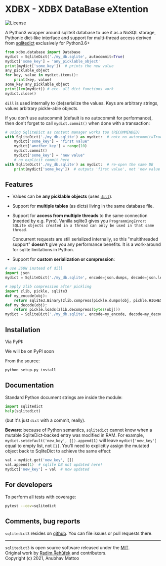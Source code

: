 XDBX - XDBX DataBase eXtention
====================================

![License](https://img.shields.io/badge/licence-MIT-green)

A Python3 wrapper around sqlite3 database to use it as a NoSQL storage,
Pythonic dict-like interface and support for multi-thread access derived
from [sqlitedict](https://github.com/RaRe-Technologies/sqlitedict) exclusively for
Python3.6+


```python
from xdbx.database import Database
mydict = SqliteDict('./my_db.sqlite', autocommit=True)
mydict['some_key'] = 'any_picklable_object'
print(mydict['some_key'])  # prints the new value
any_picklable_object
for key, value in mydict.items():
    print(key, value)
some_key any_picklable_object
print(len(mydict)) # etc. all dict functions work
mydict.close()
```

`dill` is used internally to (de)serialize the values. Keys are
arbitrary strings, values arbitrary pickle-able objects.

If you don't use autocommit (default is no autocommit for performance),
then don't forget to call `mydict.commit()` when done with a
transaction:

```python
# using SqliteDict as context manager works too (RECOMMENDED)
with SqliteDict('./my_db.sqlite') as mydict:  # note no autocommit=True
    mydict['some_key'] = "first value"
    mydict['another_key'] = range(10)
    mydict.commit()
    mydict['some_key'] = "new value"
    # no explicit commit here
with SqliteDict('./my_db.sqlite') as mydict:  # re-open the same DB
    print(mydict['some_key'])  # outputs 'first value', not 'new value'
```

Features
--------

-   Values can be **any picklable objects** (uses [`dill`](https://pypi.org/project/dill/)).
-   Support for **multiple tables** (as dicts) living in the same database
    file.
-   Support for **access from multiple threads** to the same connection
    (needed by e.g. Pyro). Vanilla sqlite3 gives you
    `ProgrammingError: SQLite objects created in a thread can only be used in that same thread.`

    Concurrent requests are still serialized internally, so this
    "multithreaded support" **doesn't** give you any performance
    benefits. It is a work-around for sqlite limitations in Python.

-   Support for **custom serialization or compression**:

``` python
# use JSON instead of dill
import json
mydict = SqliteDict('./my_db.sqlite', encode=json.dumps, decode=json.loads)

# apply zlib compression after pickling
import zlib, pickle, sqlite3
def my_encode(obj):
    return sqlite3.Binary(zlib.compress(pickle.dumps(obj, pickle.HIGHEST_PROTOCOL)))
def my_decode(obj):
    return pickle.loads(zlib.decompress(bytes(obj)))
mydict = SqliteDict('./my_db.sqlite', encode=my_encode, decode=my_decode)
```

Installation
------------

Via PyPI:
<!-- ```bash -->
<!-- pip install -U sqlitedict -->
<!-- ``` -->
We will be on PyPI soon

From the source:
```bash
python setup.py install
```

Documentation
-------------

Standard Python document strings are inside the module:

``` python
import sqlitedict
help(sqlitedict)
```

(but it's just `dict` with a commit, really).

**Beware**: because of Python semantics, `sqlitedict` cannot know when a
mutable SqliteDict-backed entry was modified in RAM. For example,
`mydict.setdefault('new_key', []).append(1)` will leave
`mydict['new_key']` equal to empty list, not `[1]`. You'll need to
explicitly assign the mutated object back to SqliteDict to achieve the
same effect:

``` python
val = mydict.get('new_key', [])
val.append(1)  # sqlite DB not updated here!
mydict['new_key'] = val  # now updated
```

For developers
--------------
To perform all tests with coverage:
```bash
pytest --cov=sqlitedict
```

Comments, bug reports
---------------------

`sqlitedict3` resides on
[github](). You can file
issues or pull requests there.

* * * * *

`sqlitedict3` is open source software released under the [MIT](https://opensource.org/licenses/mit).\
Original work by [Radim Řehůřek](http://radimrehurek.com) and contributors.\
Copyright (c) 2021, Anubhav Mattoo
